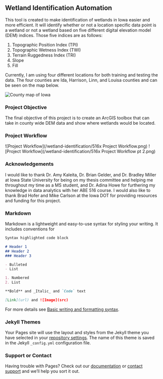 ## Wetland Identification Automation

This tool is created to make identification of wetlands in Iowa easier and more efficient. It will identify whether or not a location specific data point is a wetland or not a wetland based on five different digital elevation model (DEM) indices. Those five indices are as follows:
1. Topographic Position Index (TPI)
2. Topographic Wetness Index (TWI)
3. Terrain Ruggedness Index (TRI)
4. Slope
5. Fill

Currently, I am using four different locations for both training and testing the data. The four counties are Ida, Harrison, Linn, and Louisa counties and can be seen on the map below.

![County map of Iowa](/wetland-identification/iowa-map.png)

### Project Objective

The final objective of this project is to create an ArcGIS toolbox that can take in county wide DEM data and show where wetlands would be located. 

### Project Workflow

![Project Workflow](/wetland-identification/516x Project Workflow.png)
![Project Workflow](/wetland-identification/516x Project Workflow pt 2.png)

### Acknowledgements

I would like to thank Dr. Amy Kaleita, Dr. Brian Gelder, and Dr. Bradley Miller at Iowa State University for being on my thesis committee and helping me throughout my time as a MS student, and Dr. Adina Howe for furthering my knowledge in data analytics with her ABE 516 course. I would also like to thank Brad Hofer and Mike Carlson at the Iowa DOT for providing resources and funding for this project. 

### Markdown

Markdown is a lightweight and easy-to-use syntax for styling your writing. It includes conventions for

```markdown
Syntax highlighted code block

# Header 1
## Header 2
### Header 3

- Bulleted
- List

1. Numbered
2. List

**Bold** and _Italic_ and `Code` text

[Link](url) and ![Image](src)
```

For more details see [Basic writing and formatting syntax](https://docs.github.com/en/github/writing-on-github/getting-started-with-writing-and-formatting-on-github/basic-writing-and-formatting-syntax).

### Jekyll Themes

Your Pages site will use the layout and styles from the Jekyll theme you have selected in your [repository settings](https://github.com/jgerlitz/WetlandIdentification/settings/pages). The name of this theme is saved in the Jekyll `_config.yml` configuration file.

### Support or Contact

Having trouble with Pages? Check out our [documentation](https://docs.github.com/categories/github-pages-basics/) or [contact support](https://support.github.com/contact) and we’ll help you sort it out.
